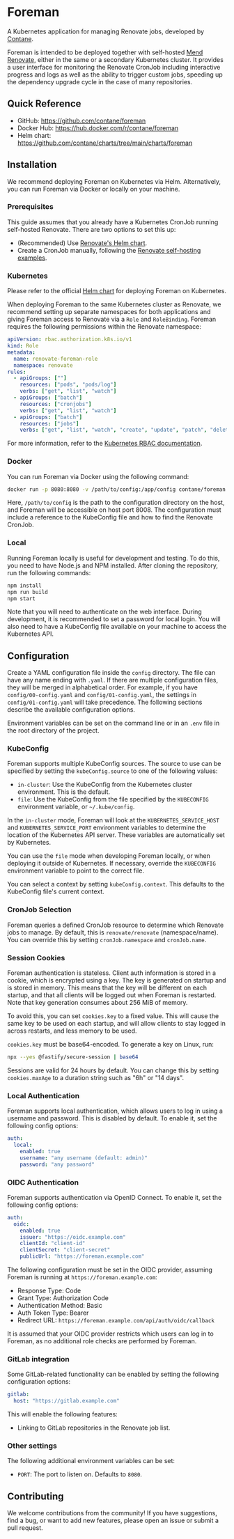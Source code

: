 # Foreman

A Kubernetes application for managing Renovate jobs, developed by [Contane](https://contane.net).

Foreman is intended to be deployed together with self-hosted [Mend Renovate](https://www.mend.io/renovate/), either in
the same or a secondary Kubernetes cluster.
It provides a user interface for monitoring the Renovate CronJob including interactive progress and logs as well as the
ability to trigger custom jobs, speeding up the dependency upgrade cycle in the case of many repositories.

## Quick Reference

- GitHub: https://github.com/contane/foreman
- Docker Hub: https://hub.docker.com/r/contane/foreman
- Helm chart: https://github.com/contane/charts/tree/main/charts/foreman

## Installation

We recommend deploying Foreman on Kubernetes via Helm.
Alternatively, you can run Foreman via Docker or locally on your machine.

### Prerequisites

This guide assumes that you already have a Kubernetes CronJob running self-hosted Renovate.
There are two options to set this up:

- (Recommended) Use [Renovate's Helm chart](https://github.com/renovatebot/helm-charts).
- Create a CronJob manually, following the [Renovate self-hosting examples](https://docs.renovatebot.com/examples/self-hosting/#kubernetes).

### Kubernetes

Please refer to the official [Helm chart](https://github.com/contane/charts/tree/main/charts/foreman) for deploying
Foreman on Kubernetes.

When deploying Foreman to the same Kubernetes cluster as Renovate, we recommend setting up separate namespaces for both
applications and giving Foreman access to Renovate via a `Role` and `RoleBinding`.
Foreman requires the following permissions within the Renovate namespace:

```yaml
apiVersion: rbac.authorization.k8s.io/v1
kind: Role
metadata:
  name: renovate-foreman-role
  namespace: renovate
rules:
  - apiGroups: [""]
    resources: ["pods", "pods/log"]
    verbs: ["get", "list", "watch"]
  - apiGroups: ["batch"]
    resources: ["cronjobs"]
    verbs: ["get", "list", "watch"]
  - apiGroups: ["batch"]
    resources: ["jobs"]
    verbs: ["get", "list", "watch", "create", "update", "patch", "delete"]
```

For more information, refer to the [Kubernetes RBAC documentation](https://kubernetes.io/docs/reference/access-authn-authz/rbac/).

### Docker

You can run Foreman via Docker using the following command:

```sh
docker run -p 8080:8080 -v /path/to/config:/app/config contane/foreman:latest
```

Here, `/path/to/config` is the path to the configuration directory on the host, and Foreman will be accessible on
host port 8008.
The configuration must include a reference to the KubeConfig file and how to find the Renovate CronJob.

### Local

Running Foreman locally is useful for development and testing. To do this, you need to have Node.js and NPM installed.
After cloning the repository, run the following commands:

```sh
npm install
npm run build
npm start
```

Note that you will need to authenticate on the web interface. During development, it is recommended to set a password
for local login. You will also need to have a KubeConfig file available on your machine to access the Kubernetes API.

## Configuration

Create a YAML configuration file inside the `config` directory. The file can have any name ending with `.yaml`.
If there are multiple configuration files, they will be merged in alphabetical order. For example, if you have
`config/00-config.yaml` and `config/01-config.yaml`, the settings in `config/01-config.yaml` will take precedence.
The following sections describe the available configuration options.

Environment variables can be set on the command line or in an `.env` file in the root directory of the project.

### KubeConfig

Foreman supports multiple KubeConfig sources. The source to use can be specified by setting the `kubeConfig.source`
to one of the following values:

- `in-cluster`: Use the KubeConfig from the Kubernetes cluster environment. This is the default.
- `file`: Use the KubeConfig from the file specified by the `KUBECONFIG` environment variable, or `~/.kube/config`.

In the `in-cluster` mode, Foreman will look at the `KUBERNETES_SERVICE_HOST` and `KUBERNETES_SERVICE_PORT` environment
variables to determine the location of the Kubernetes API server. These variables are automatically set by Kubernetes.

You can use the `file` mode when developing Foreman locally, or when deploying it outside of Kubernetes.
If necessary, override the `KUBECONFIG` environment variable to point to the correct file.

You can select a context by setting `kubeConfig.context`. This defaults to the KubeConfig file's current context.

### CronJob Selection

Foreman queries a defined CronJob resource to determine which Renovate jobs to manage. By default, this is
`renovate/renovate` (namespace/name). You can override this by setting `cronJob.namespace` and `cronJob.name`.

### Session Cookies

Foreman authentication is stateless. Client auth information is stored in a cookie, which is encrypted using a key.
The key is generated on startup and is stored in memory. This means that the key will be different on each startup,
and that all clients will be logged out when Foreman is restarted. Note that key generation consumes about 256 MiB of
memory.

To avoid this, you can set `cookies.key` to a fixed value. This will cause the same key to be used on each startup,
and will allow clients to stay logged in across restarts, and less memory to be used.

`cookies.key` must be base64-encoded. To generate a key on Linux, run:

```sh
npx --yes @fastify/secure-session | base64
```

Sessions are valid for 24 hours by default. You can change this by setting `cookies.maxAge` to a duration string
such as "6h" or "14 days".

### Local Authentication

Foreman supports local authentication, which allows users to log in using a username and password. This is disabled by
default. To enable it, set the following config options:

```yaml
auth:
  local:
    enabled: true
    username: "any username (default: admin)"
    password: "any password"
```

### OIDC Authentication

Foreman supports authentication via OpenID Connect. To enable it, set the following config options:

```yaml
auth:
  oidc:
    enabled: true
    issuer: "https://oidc.example.com"
    clientId: "client-id"
    clientSecret: "client-secret"
    publicUrl: "https://foreman.example.com"
```

The following configuration must be set in the OIDC provider, assuming Foreman is running at
`https://foreman.example.com`:

- Response Type: Code
- Grant Type: Authorization Code
- Authentication Method: Basic
- Auth Token Type: Bearer
- Redirect URL: `https://foreman.example.com/api/auth/oidc/callback`

It is assumed that your OIDC provider restricts which users can log in to Foreman, as no additional role checks are
performed by Foreman.

### GitLab integration

Some GitLab-related functionality can be enabled by setting the following configuration options:

```yaml
gitlab:
  host: "https://gitlab.example.com"
```

This will enable the following features:

* Linking to GitLab repositories in the Renovate job list.

### Other settings

The following additional environment variables can be set:

- `PORT`: The port to listen on. Defaults to `8080`.

## Contributing

We welcome contributions from the community! If you have suggestions, find a bug, or want to add new features, please
open an issue or submit a pull request.
